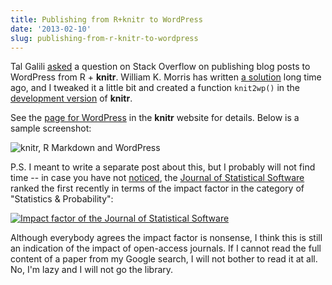 ```yaml
---
title: Publishing from R+knitr to WordPress
date: '2013-02-10'
slug: publishing-from-r-knitr-to-wordpress
---
```


Tal Galili [asked](http://stackoverflow.com/q/14660969/559676) a question on Stack Overflow on publishing blog posts to WordPress from R + **knitr**. William K. Morris has written [a solution](http://wkmor1.wordpress.com/2012/07/01/rchievement-of-the-day-3-bloggin-from-r-14/) long time ago, and I tweaked it a little bit and created a function `knit2wp()` in the [development version](https://github.com/yihui/knitr) of **knitr**.

See the [page for WordPress](/knitr/demo/wordpress/) in the **knitr** website for details. Below is a sample screenshot:

![knitr, R Markdown and WordPress](https://db.yihui.org/imgur/E7af1ET.png)

P.S. I meant to write a separate post about this, but I probably will not find time -- in case you have not [noticed](http://lists.stat.ucla.edu/pipermail/jss-announce/2013-January/000377.html), the [Journal of Statistical Software](http://www.jstatsoft.org/) ranked the first recently in terms of the impact factor in the category of "Statistics & Probability":

[![Impact factor of the Journal of Statistical Software](https://db.yihui.org/imgur/xC0MI6P.png)](https://db.yihui.org/imgur/xC0MI6P.png)

Although everybody agrees the impact factor is nonsense, I think this is still an indication of the impact of open-access journals. If I cannot read the full content of a paper from my Google search, I will not bother to read it at all. No, I'm lazy and I will not go the library.
